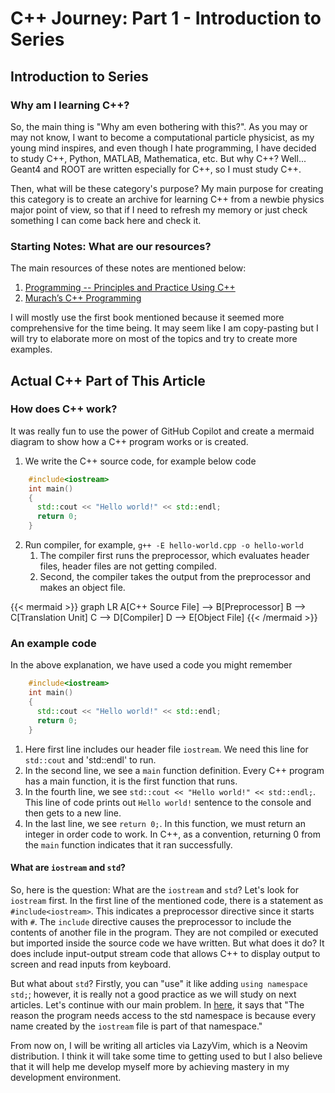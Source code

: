 # C++ Journey: Part 1 - Introduction to Series

<!--more-->

## Introduction to Series

### Why am I learning C++?
So, the main thing is "Why am even bothering with this?". As you may or may not know, I want to become a computational particle physicist, as my young mind inspires, and even though I hate programming, I have decided to study C++, Python, MATLAB, Mathematica, etc. But why C++? Well... Geant4 and ROOT are written especially for C++, so I must study C++.

Then, what will be these category's purpose? My main purpose for creating this category is to create an archive for learning C++ from a newbie physics major point of view, so that if I need to refresh my memory or just check something I can come back here and check it.

### Starting Notes: What are our resources?

The main resources of these notes are mentioned below: 

1. [Programming -- Principles and Practice Using C++](https://www.stroustrup.com/programming.html)
2. [Murach’s C++ Programming](https://www.murach.com/shop/murach-s-c-programming-382-detail)

I will mostly use the first book mentioned because it seemed more comprehensive for the time being. It may seem like I am copy-pasting but I will try to elaborate more on most of the topics and try to create more examples.

## Actual C++ Part of This Article

### How does C++ work?

It was really fun to use the power of GitHub Copilot and create a mermaid diagram to show how a C++ program works or is created.

1. We write the C++ source code, for example below code
```cpp
    #include<iostream>
    int main()
    {
      std::cout << "Hello world!" << std::endl;
      return 0;
    }
```
2. Run compiler, for example, `g++ -E hello-world.cpp -o hello-world`
   1. The compiler first runs the preprocessor, which evaluates header files, header files are not getting compiled.
   2. Second, the compiler takes the output from the preprocessor and makes an object file.

{{< mermaid >}}
graph LR
A[C++ Source File] --> B[Preprocessor]
B --> C[Translation Unit]
C --> D[Compiler]
D --> E[Object File]
{{< /mermaid >}}

### An example code

In the above explanation, we have used a code you might remember

```cpp
    #include<iostream>
    int main()
    {
      std::cout << "Hello world!" << std::endl;
      return 0;
    }
```

1. Here first line includes our header file `iostream`. We need this line for `std::cout` and 'std::endl' to run. 
2. In the second line, we see a `main` function definition. Every C++ program has a main function, it is the first function that runs. 
3. In the fourth line, we see `std::cout << "Hello world!" << std::endl;`. This line of code prints out `Hello world!` sentence to the console and then gets to a new line.
4. In the last line, we see `return 0;`. In this function, we must return an integer in order code to work. In C++, as a convention, returning 0 from the `main` function indicates that it ran successfully.

#### What are `iostream` and `std`?

So, here is the question: What are the `iostream` and `std`? Let's look for `iostream` first. In the first line of the mentioned code, there is a statement as `#include<iostream>`. This indicates a preprocessor directive since it starts with `#`. The `include` directive causes the preprocessor to include the contents of another file in the program. They are not compiled or executed but imported inside the source code we have written. But what does it do? It does include input-output stream code that allows C++ to display output to screen and read inputs from keyboard.

But what about `std`? Firstly, you can "use" it like adding `using namespace std;`; however, it is really not a good practice as we will study on next articles. Let's continue with our main problem. In [here](https://cplusplus.com/forum/beginner/175445/), it says that "The reason the program needs access to the std namespace is because every name created by the `iostream` file is part of that namespace." 

From now on, I will be writing all articles via LazyVim, which is a Neovim distribution. I think it will take some time to getting used to but I also believe that it will help me develop myself more by achieving mastery in my development environment.

